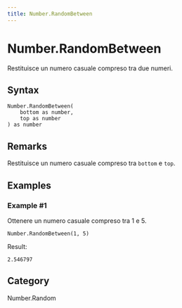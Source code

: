 ```yaml
---
title: Number.RandomBetween
---
```


# Number.RandomBetween


Restituisce un numero casuale compreso tra due numeri.


## Syntax

```powerquery
Number.RandomBetween(
    bottom as number,
    top as number
) as number
```


## Remarks

Restituisce un numero casuale compreso tra <code>bottom</code> e <code>top</code>.


## Examples

### Example #1 
Ottenere un numero casuale compreso tra 1 e 5.
```powerquery
Number.RandomBetween(1, 5)
```

Result: 
```powerquery
2.546797
```




## Category
Number.Random
